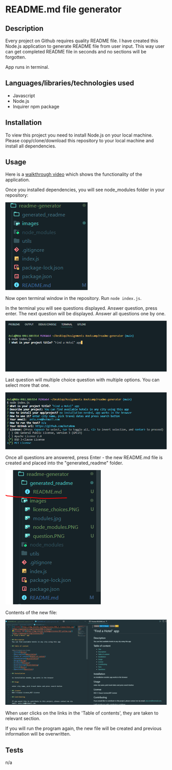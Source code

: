# README.md file generator

## Description

Every project on Github requires quality README file. 
I have created this Node.js application to generate README file from user input. 
This way user can get completed README file in seconds and no sections will be forgotten. 

App runs in terminal.


## Languages/libraries/technologies used
- Javascript
- Node.js
- Inquirer npm package

## Installation

To view this project you need to install Node.js on your local machine. 
Please copy/clone/download this repository to your local machine and install all dependencies.

## Usage

Here is a [walkthrough video]() which shows the functionality of the application.

Once you installed dependencies, you will see node_modules folder in your repository:

![modules](images/node_modules.PNG)

Now open terminal window in the repository. Run `node index.js`.

In the terminal you will see questions displayed. Answer question, press enter. The next question will be displayed. Answer all questions one by one. 

![questions](images/question.PNG)

Last question will multiple choice question with multiple options. You can select more that one. 

![licenses](images/license_choices.PNG)

Once all questions are answered, press Enter - the new README.md file is created and placed into the "generated_readme" folder.

![new file](images/new_created.PNG)

Contents of the new file:

![contents](images/file_content.PNG)

When user clicks on the links in the 'Table of contents', they are taken to relevant section.

If you will run the program again, the new file will be created and previous information will be overwritten.


## Tests

n/a